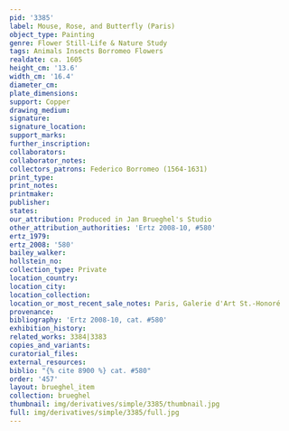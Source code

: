 ```yaml
---
pid: '3385'
label: Mouse, Rose, and Butterfly (Paris)
object_type: Painting
genre: Flower Still-Life & Nature Study
tags: Animals Insects Borromeo Flowers
realdate: ca. 1605
height_cm: '13.6'
width_cm: '16.4'
diameter_cm: 
plate_dimensions: 
support: Copper
drawing_medium: 
signature: 
signature_location: 
support_marks: 
further_inscription: 
collaborators: 
collaborator_notes: 
collectors_patrons: Federico Borromeo (1564-1631)
print_type: 
print_notes: 
printmaker: 
publisher: 
states: 
our_attribution: Produced in Jan Brueghel's Studio
other_attribution_authorities: 'Ertz 2008-10, #580'
ertz_1979: 
ertz_2008: '580'
bailey_walker: 
hollstein_no: 
collection_type: Private
location_country: 
location_city: 
location_collection: 
location_or_most_recent_sale_notes: Paris, Galerie d'Art St.-Honoré
provenance: 
bibliography: 'Ertz 2008-10, cat. #580'
exhibition_history: 
related_works: 3384|3383
copies_and_variants: 
curatorial_files: 
external_resources: 
biblio: "{% cite 8900 %} cat. #580"
order: '457'
layout: brueghel_item
collection: brueghel
thumbnail: img/derivatives/simple/3385/thumbnail.jpg
full: img/derivatives/simple/3385/full.jpg
---
```

